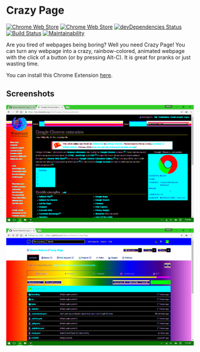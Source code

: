 # Crazy Page

[![Chrome Web Store](https://img.shields.io/chrome-web-store/d/kfieapkahkkhclonobinbonddbfkpbck.svg)](https://chrome.google.com/webstore/detail/kfieapkahkkhclonobinbonddbfkpbck)
[![Chrome Web Store](https://img.shields.io/chrome-web-store/stars/kfieapkahkkhclonobinbonddbfkpbck.svg)](https://chrome.google.com/webstore/detail/kfieapkahkkhclonobinbonddbfkpbck/reviews)
[![devDependencies Status](https://david-dm.org/Steven-Roberts/Crazy-Page/dev-status.svg)](https://david-dm.org/Steven-Roberts/Crazy-Page?type=dev)
[![Build Status](https://travis-ci.org/Steven-Roberts/Crazy-Page.svg?branch=master)](https://travis-ci.org/Steven-Roberts/Crazy-Page)
[![Maintainability](https://api.codeclimate.com/v1/badges/97dcf52e7fa855e27db7/maintainability)](https://codeclimate.com/github/Steven-Roberts/Crazy-Page/maintainability)

Are you tired of webpages being boring?  Well you need Crazy Page!  You can turn
any webpage into a crazy, rainbow-colored, animated webpage with the click of a
button (or by pressing Alt-C).  It is great for pranks or just wasting time.

You can install this Chrome Extension [here](https://chrome.google.com/webstore/detail/kfieapkahkkhclonobinbonddbfkpbck).

## Screenshots

![Screenshot 1](branding/screenshot-1.png)

![Screenshot 2](branding/screenshot-2.png)
